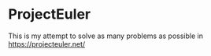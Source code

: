 # ProjectEuler
This is my attempt to solve as many problems as possible in https://projecteuler.net/
